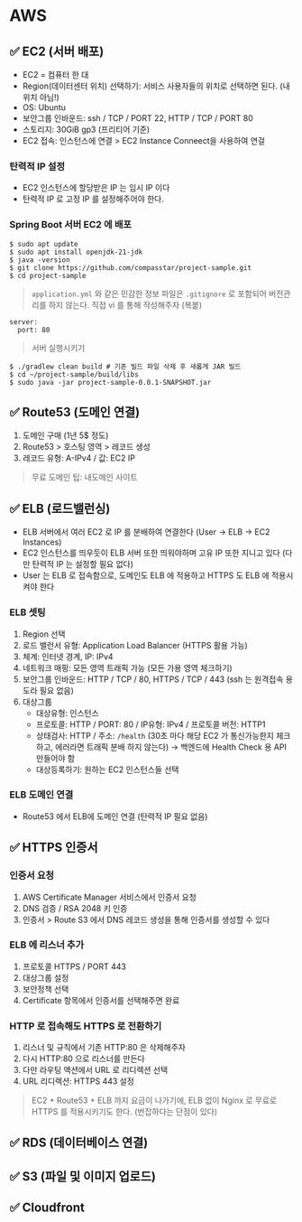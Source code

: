 # AWS


## ✅ EC2 (서버 배포)
- EC2 = 컴퓨터 한 대
- Region(데이터센터 위치) 선택하기: 서비스 사용자들의 위치로 선택하면 된다. (내 위치 아님!)
- OS: Ubuntu
- 보안그룹 인바운드: ssh / TCP / PORT 22, HTTP / TCP / PORT 80
- 스토리지: 30GiB gp3 (프리티어 기준)
- EC2 접속: 인스턴스에 연결 > EC2 Instance Conneect을 사용하여 연걸

### 탄력적 IP 설정
- EC2 인스턴스에 할당받은 IP 는 임시 IP 이다
- 탄력적 IP 로 고정 IP 를 설정해주어야 한다.

### Spring Boot 서버 EC2 에 배포
```
$ sudo apt update
$ sudo apt install openjdk-21-jdk
$ java -version
$ git clone https://github.com/compasstar/project-sample.git
$ cd project-sample
```

> `application.yml` 와 같은 민감한 정보 파일은 `.gitignore` 로 포함되어 버전관리를 하지 않는다.
> 직접 vi 를 통해 작성해주자 (복붙)
```
server:
  port: 80
```

> 서버 실행시키기
```
$ ./gradlew clean build # 기존 빌드 파일 삭제 후 새롭게 JAR 빌드
$ cd ~/project-sample/build/libs
$ sudo java -jar project-sample-0.0.1-SNAPSHOT.jar
```

## ✅ Route53 (도메인 연결)
1. 도메인 구매 (1년 5$ 정도)
2. Route53 > 호스팅 영역 > 레코드 생성
3. 레코드 유형: A-IPv4 / 값: EC2 IP
> 무료 도메인 팁: 내도메인 사이트 


## ✅ ELB (로드밸런싱)
- ELB 서버에서 여러 EC2 로 IP 를 분배하여 연결한다 (User -> ELB -> EC2 Instances)
- EC2 인스턴스를 띄우듯이 ELB 서버 또한 띄워야하며 고유 IP 또한 지니고 있다 (다만 탄력적 IP 는 설정할 필요 없다)
- User 는 ELB 로 접속함으로, 도메인도 ELB 에 적용하고 HTTPS 도 ELB 에 적용시켜야 한다

### ELB 셋팅
1. Region 선택
2. 로드 밸런서 유형: Application Load Balancer (HTTPS 활용 가능)
3. 체계: 인터넷 경계, IP: IPv4
4. 네트워크 매핑: 모든 영역 트래픽 가능 (모든 가용 영역 체크하기)
5. 보안그룹 인바운드: HTTP / TCP / 80, HTTPS / TCP / 443 (ssh 는 원격접속 용도라 필요 없음)
6. 대상그룹
   - 대상유형: 인스턴스
   - 프로토콜: HTTP / PORT: 80 / IP유형: IPv4 / 프로토콜 버전: HTTP1
   - 상태검사: HTTP / 주소: `/health` (30초 마다 해당 EC2 가 통신가능한지 체크하고, 에러라면 트래픽 분배 하지 않는다) -> 백엔드에 Health Check 용 API 만들어야 함
   - 대상등록하기: 원하는 EC2 인스턴스들 선택

### ELB 도메인 연결
- Route53 에서 ELB에 도메인 연결 (탄력적 IP 필요 없음)


## ✅ HTTPS 인증서

### 인증서 요청
1. AWS Certificate Manager 서비스에서 인증서 요청
2. DNS 검증 / RSA 2048 키 인증
3. 인증서 > Route S3 에서 DNS 레코드 생성을 통해 인증서를 생성할 수 있다

### ELB 에 리스너 추가
1. 프로토콜 HTTPS / PORT 443
2. 대상그룹 설정
3. 보안정책 선택
4. Certificate 항목에서 인증서를 선택해주면 완료

### HTTP 로 접속해도 HTTPS 로 전환하기
1. 리스너 및 규칙에서 기존 HTTP:80 은 삭제해주자
2. 다시 HTTP:80 으로 리스너를 만든다
3. 다만 라우팅 액션에서 URL 로 리디렉션 선택
4. URL 리디렉션: HTTPS 443 설정

> EC2 + Route53 + ELB 까지 요금이 나가기에, ELB 없이 Nginx 로 무료로 HTTPS 를 적용시키기도 한다. (번잡하다는 단점이 있다)


## ✅ RDS (데이터베이스 연결)


## ✅ S3 (파일 및 이미지 업로드)

## ✅ Cloudfront
